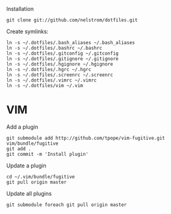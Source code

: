 Installation

    git clone git://github.com/nelstrom/dotfiles.git
    
Create symlinks:

    ln -s ~/.dotfiles/.bash_aliases ~/.bash_aliases
    ln -s ~/.dotfiles/.bashrc ~/.bashrc
    ln -s ~/.dotfiles/.gitconfig ~/.gitconfig
    ln -s ~/.dotfiles/.gitignore ~/.gitignore
    ln -s ~/.dotfiles/.hgignore ~/.hgignore
    ln -s ~/.dotfiles/.hgrc ~/.hgrc
    ln -s ~/.dotfiles/.screenrc ~/.screenrc
    ln -s ~/.dotfiles/.vimrc ~/.vimrc
    ln -s ~/.dotfiles/vim ~/.vim

VIM
===

Add a plugin

    git submodule add http://github.com/tpope/vim-fugitive.git vim/bundle/fugitive
    git add .
    git commit -m 'Install plugin'
    
Update a plugin

    cd ~/.vim/bundle/fugitive
    git pull origin master
    
Update all plugins

    git submodule foreach git pull origin master
